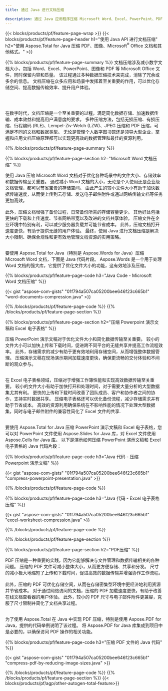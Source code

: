 ```yaml
---
title: 通过 Java 进行文档压缩

description: 通过 Java 应用程序压缩 Microsoft Word、Excel、PowerPoint、PDF 和图像等文档来减小大小。 在线测试压缩结果。
---
```


{{< blocks/products/pf/feature-page-wrap >}}
{{< blocks/products/pf/feature-page-header h1="使用 Java API 进行文档压缩" h2="使用 Aspose.Total for Java 压缩 PDF、图像、Microsoft<sup>&reg;</sup> Office 文档和其他格式。" >}}

{{% blocks/products/pf/feature-page-summary %}}
文档压缩涉及减小数字文档大小，包括 Word、Excel、PowerPoint、图像和 PDF 等 Microsoft Office 文件，同时保留内容和质量。 该过程通过多种数据压缩技术来完成，消除了冗余或多余的信息。 文档压缩在众多应用和场景中发挥着至关重要的作用，可以优化存储空间、提高数据传输效率、提升用户体验。

<br /> <br />

在数字时代，文档压缩是一个至关重要的过程，满足简化数据存储、加速数据传输、成本效益和提高用户满意度的要求。 多种压缩方法，包括无损压缩、有损压缩、行程编码 (RLE)、Lempel-Ziv-Welch (LZW)、JPEG 压缩和 PDF 压缩，可满足不同的文档和数据类型。 无论是管理个人数字图书馆还是领导大型企业，掌握和应用文档压缩原理都可以实现更高效的数据管理和最佳的资源利用。

{{% /blocks/products/pf/feature-page-summary  %}}

{{% blocks/products/pf/feature-page-section  h2="Microsoft Word 文档压缩" %}}

使用 Java 压缩 Microsoft Word 文档对于优化各种场景中的文件大小、存储效率和数据传输至关重要。 通过减小 Word 文档的大小，无论是个人使用还是企业级文档管理，都可以节省宝贵的存储空间。 由此产生的较小文件大小有助于加快数据传输速度，从而使上传到云存储、发送电子邮件附件或通过网络传输文档等任务更加高效。<br /><br />
此外，压缩文档增强了备份过程，日常备份所需的存储容量更少。 其他好处包括更快的下载和上传速度、节省网络带宽以及改进的文档共享体验。 压缩文件在企业环境中特别有利，可以减少服务器负载并可能节省成本。 此外，压缩文档打开速度更快，有助于提供无缝的用户体验。 最终，使用 Java 进行文档压缩是解决大小限制、确保合规性和更有效地管理文档资源的实用策略。<br /><br />

要使用 Aspose.Total for Java（特别是 Aspose.Words for Java）压缩 Microsoft Word 文档，下面是 Java 代码片段。 Aspose.Words 是一个用于处理 Word 文档的强大库，它提供了优化文件大小的功能，这有效地涉及压缩。

{{% blocks/products/pf/feature-page-code h3="Java Code - Microsoft Word 文档压缩" %}}

{{< gist "aspose-com-gists" "01f794a507ca05200bee646f23c665b1" "word-documents-compression.java" >}}

{{% /blocks/products/pf/feature-page-code  %}}
{{% /blocks/products/pf/feature-page-section %}}

{{% blocks/products/pf/feature-page-section  h2="压缩 Powerpoint 演示文稿和 Excel 电子表格" %}}

压缩 PowerPoint 演示文稿对于优化文件大小和简化数据传输至关重要。 较小的文件大小可以加快上传和下载时间，促进跨不同平台的无缝共享并提高工作流程效率。 此外，存储需求的减少有助于更有效地利用存储空间，从而增强整体数据管理。 压缩演示文稿在现场演示期间加载速度更快，确保更流畅的交付体验和不间断的观众参与。<br /><br />

在 Excel 电子表格领域，压缩对于增强工作簿性能和实现高效数据传输至关重要。 较小的文件大小有助于加快打开和处理时间，对于需要大量分析的大型数据集尤其有利。 更快的上传和下载时间改善了团队成员、客户和协作者之间的协作，支持实时数据共享。 压缩电子表格还可以优化备份流程，减少存储需求并有助于节省成本。 高效的资源利用确保系统在不影响性能的情况下处理大型数据集，同时与电子邮件附件的兼容性简化了 Excel 文件的共享.<br /><br />

要使用 Aspose.Total for Java 压缩 PowerPoint 演示文稿和 Excel 电子表格，您可以对 PowerPoint 文件使用 Aspose.Slides for Java 库，对 Excel 文件使用 Aspose.Cells for Java 库。 以下是演示如何压缩 PowerPoint 演示文稿和 Excel 电子表格的 Java 代码片段：

{{% blocks/products/pf/feature-page-code h3="Java 代码 - 压缩 Powerpoint 演示文稿" %}}

{{< gist "aspose-com-gists" "01f794a507ca05200bee646f23c665b1" "compress-powerpoint-presentation.java" >}}

{{% /blocks/products/pf/feature-page-code  %}}

{{% blocks/products/pf/feature-page-code h3="Java 代码 - Excel 电子表格压缩" %}}

{{< gist "aspose-com-gists" "01f794a507ca05200bee646f23c665b1" "excel-worksheet-compression.java" >}}

{{% /blocks/products/pf/feature-page-code  %}}

{{% /blocks/products/pf/feature-page-section %}}

{{% blocks/products/pf/feature-page-section  h2="PDF压缩" %}}

PDF 压缩是一种重要的实践，因为它能够解决与文件管理和数据传输相关的各种问题。 压缩的 PDF 文件可减小整体大小，从而更方便存储、共享和分发。 尺寸的减小极大地缩短了上传和下载时间，促进高效的数据传输并增强协作工作流程。 <br /><br />
此外，压缩的 PDF 可优化存储空间，从而在存储密集型环境中更经济地利用资源并节省成本。 对于通过网络访问的文档，压缩的 PDF 加载速度更快，有助于改善在线文档查看器的用户体验。 此外，较小的 PDF 尺寸与电子邮件附件更兼容，克服了尺寸限制并简化了文档共享过程。<br /><br />

为了使用 Aspose.Total 在 Java 中实现 PDF 压缩，特别是使用 Aspose.PDF for Java，提供的代码举例说明了该过程。 将 Aspose.PDF for Java 库集成到项目中是必要的，以确保访问 PDF 操作的相关功能。 

{{% blocks/products/pf/feature-page-code h3="压缩 PDF 文件的 Java 代码" %}}

{{< gist "aspose-com-gists" "01f794a507ca05200bee646f23c665b1" "compress-pdf-by-reducing-image-sizes.java" >}}

{{% /blocks/products/pf/feature-page-code  %}}
{{% /blocks/products/pf/feature-page-section %}}
{{< blocks/products/pf/agp/other-autogen-total-feature>}}